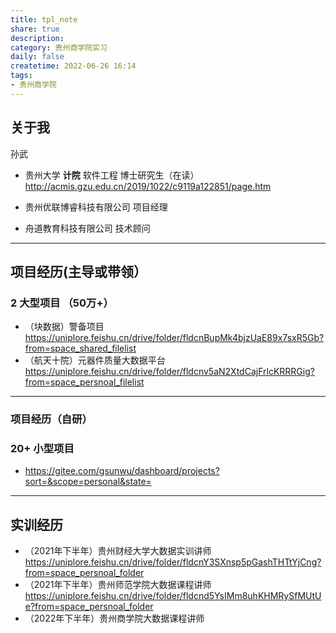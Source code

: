 ```yaml
---
title: tpl_note
share: true
description:  
category: 贵州商学院实习
daily: false
createtime: 2022-06-26 16:14
tags:
- 贵州商学院
---
```

## 关于我
孙武
- 贵州大学 **计院** 软件工程 博士研究生（在读）http://acmis.gzu.edu.cn/2019/1022/c9119a122851/page.htm

- 贵州优联博睿科技有限公司 项目经理

- 舟道教育科技有限公司 技术顾问

---
## 项目经历(主导或带领）
### 2 大型项目 （50万+）
- （块数据）警备项目 https://uniplore.feishu.cn/drive/folder/fldcnBupMk4bjzUaE89x7sxR5Gb?from=space_shared_filelist
- （航天十院）元器件质量大数据平台 https://uniplore.feishu.cn/drive/folder/fldcnv5aN2XtdCajFrlcKRRRGig?from=space_persnoal_filelist

---
### 项目经历（自研）
### 20+ 小型项目
- https://gitee.com/gsunwu/dashboard/projects?sort=&scope=personal&state=

---
## 实训经历
- （2021年下半年）贵州财经大学大数据实训讲师 https://uniplore.feishu.cn/drive/folder/fldcnY3SXnsp5pGashTHTtYjCng?from=space_persnoal_folder
- （2021年下半年）贵州师范学院大数据课程讲师 https://uniplore.feishu.cn/drive/folder/fldcnd5YsIMm8uhKHMRySfMUtUe?from=space_persnoal_folder
- （2022年下半年）贵州商学院大数据课程讲师 
